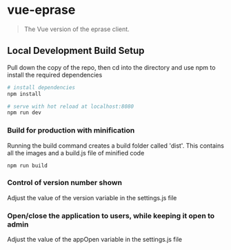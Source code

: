 # vue-eprase

> The Vue version of the eprase client.

## Local Development Build Setup

Pull down the copy of the repo, then cd into the directory and use npm to install the required dependencies

``` bash
# install dependencies
npm install

# serve with hot reload at localhost:8080
npm run dev
```

### Build for production with minification

Running the build command creates a build folder called 'dist'. This contains all the images and a build.js file of minified code

```
npm run build
```

### Control of version number shown

Adjust the value of the version variable in the settings.js file


### Open/close the application to users, while keeping it open to admin

Adjust the value of the appOpen variable in the settings.js file

